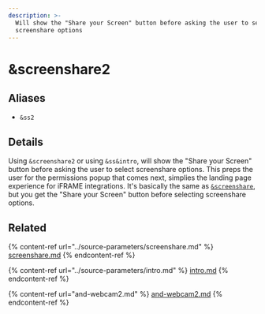 ```yaml
---
description: >-
  Will show the "Share your Screen" button before asking the user to select
  screenshare options
---
```


# \&screenshare2

## Aliases

* `&ss2`

## Details

Using `&screenshare2` or using `&ss&intro`, will show the "Share your Screen" button before asking the user to select screenshare options. This preps the user for the permissions popup that comes next, simplies the landing page experience for iFRAME integrations. It's basically the same as [`&screenshare`](../source-parameters/screenshare.md), but you get the "Share your Screen" button before selecting screenshare options.

## Related

{% content-ref url="../source-parameters/screenshare.md" %}
[screenshare.md](../source-parameters/screenshare.md)
{% endcontent-ref %}

{% content-ref url="../source-parameters/intro.md" %}
[intro.md](../source-parameters/intro.md)
{% endcontent-ref %}

{% content-ref url="and-webcam2.md" %}
[and-webcam2.md](and-webcam2.md)
{% endcontent-ref %}
